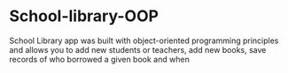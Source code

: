 # School-library-OOP
School Library app was built with object-oriented programming principles and allows you to add new students or teachers, add new books, save records of who borrowed a given book and when
